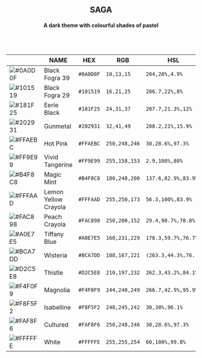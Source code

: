 <h2 align="center">
	SAGA </br>
	
</h2> 
<h4 align="center">A dark theme with colourful shades of pastel </br> </h4> </br> </br>


|                                                                         | NAME     | HEX       | RGB             | HSL             | CMYK               |  
| ----------------------------------------------------------------------- | -------- | --------- | --------------- | --------------- | ------------------ |
| ![#0A0D0F](https://via.placeholder.com/30/0A0D0F/000000?text=+)      | Black Fogra 39    | `#0A0D0F` | `10,13,15` | `204,20%,4.9%` | `33,13,0,94`  |
| ![#101519](https://via.placeholder.com/30/101519/000000?text=+)    | Black Fogra 29 | `#101519` | `16,21,25`    | `206.7,22%,8%`  | `36,16,0,90` |
| ![#181F25](https://via.placeholder.com/30/181F25/000000?text=+)    |  Eerie Black| `#181F25` | `24,31,37`    | `207.7,21.3%,12%`  | `35,16,0,85` |
| ![#202931](https://via.placeholder.com/30/202931/000000?text=+)      |  Gunmetal | `#202931` | `32,41,49` | `208.2,21%,15.9%`   | `35,16,0,81` |
| ![#FFAEBC](https://via.placeholder.com/30/FFAEBC/000000?text=+)    | Hot Pink    | `#FFAEBC` | `250,248,246` | `30,28.6%,97.3%` | `0,1,2,2`  |
| ![#FF9E99](https://via.placeholder.com/30/FF9E99/000000?text=+)    | Vivid Tangerine    | `#FF9E99` | `255,158,153` | `2.9,100%,80%` | `0,38,40,0`  |
| ![#B4F8C8](https://via.placeholder.com/30/B4F8C8/000000?text=+)     | Magic Mint  | `#B4F8C8` | `180,248,200` | `137.6,82.9%,83.9%` | `27,0,19,3`  |
| ![#FFFAAD](https://via.placeholder.com/30/FFFAAD/000000?text=+)   | Lemon Yellow Crayola | `#FFFAAD` | `255,250,173` | `56.3,100%,83.9%` | `0,2,32,0)` |
| ![#FAC898](https://via.placeholder.com/30/FAC898/000000?text=+)   | Peach Crayola | `#FAC898` | `250,200,152` | `29.4,90.7%,78.8%` | `0,20,39,2` |
| ![#A0E7E5](https://via.placeholder.com/30/A0E7E5/000000?text=+)     | Tiffany Blue      | `#A0E7E5` | `160,231,229` | `178.3,59.7%,76.7%` | `31,0,1,9` |
| ![#BCA7DD](https://via.placeholder.com/30/BCA7DD/000000?text=+)     | Wisteria      | `#BCA7DD` | `188,167,221` | `(263.3,44.3%,76.1%` | `15,24,0,13` |
| ![#D2C5E8](https://via.placeholder.com/30/D2C5E8/000000?text=+)    | Thistle   | `#D2C5E8` | `210,197,232` | `262.3,43.2%,84.1%`  | `9,15,0,9` |
| ![#F4F0F9](https://via.placeholder.com/30/F4F0F9/000000?text=+)    | Magnolia   | `#F4F0F9` | `244,240,249` | `266.7,42.9%,95.9%`  | `2,4,0,2` |
| ![#F8F5F2](https://via.placeholder.com/30/F8F5F2/000000?text=+)   | Isabelline  | `#F8F5F2` | `248,245,242` | `30,30%,96.1%`  | `0,1,2,3`  |
| ![#FAF8F6](https://via.placeholder.com/30/FAF8F6/000000?text=+)    | Cultured  | `#FAF8F6` | `250,248,246` | `30,28.6%,97.3%` | `0,1,2,2` |
| ![#FFFFFE](https://via.placeholder.com/30/FFFFFE/000000?text=+)     | White   | `#FFFFFE` | `255,255,254` | `60,100%,99.8%` | `0,0,0,0`  |

	
